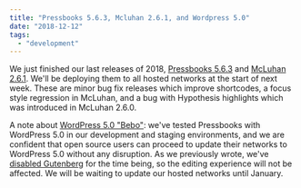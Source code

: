 ```yaml
---
title: "Pressbooks 5.6.3, Mcluhan 2.6.1, and Wordpress 5.0"
date: "2018-12-12"
tags: 
  - "development"
---
```


We just finished our last releases of 2018, [Pressbooks 5.6.3](https://github.com/pressbooks/pressbooks/releases/5.6.3) and [McLuhan 2.6.1](https://github.com/pressbooks/pressbooks-book/releases/2.6.1). We'll be deploying them to all hosted networks at the start of next week. These are minor bug fix releases which improve shortcodes, a focus style regression in McLuhan, and a bug with Hypothesis highlights which was introduced in McLuhan 2.6.0.

A note about [WordPress 5.0 "Bebo"](https://wordpress.org/news/2018/12/bebo/): we've tested Pressbooks with WordPress 5.0 in our development and staging environments, and we are confident that open source users can proceed to update their networks to WordPress 5.0 without any disruption. As we previously wrote, we've [disabled Gutenberg](https://pressbooks.org/blog/2018/11/06/pressbooks-and-gutenberg/) for the time being, so the editing experience will not be affected. We will be waiting to update our hosted networks until January.
